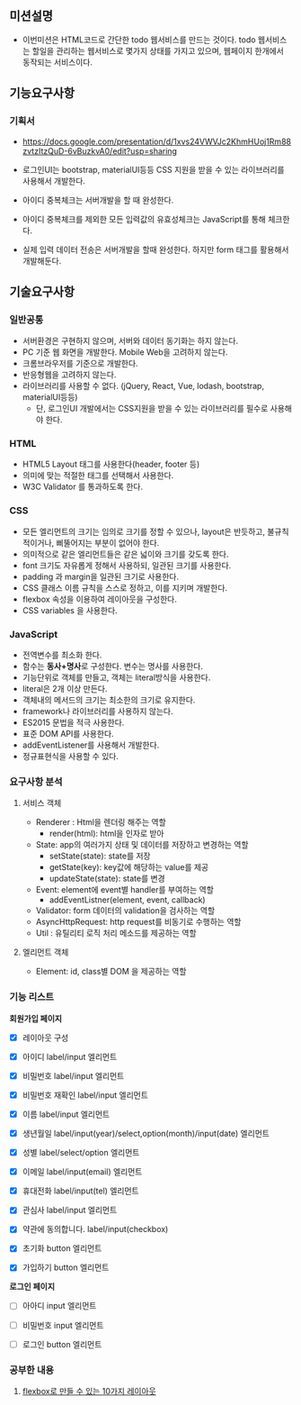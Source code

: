 

## 미션설명

- 이번미션은 HTML코드로 간단한 todo 웹서비스를 만드는 것이다. todo 웹서비스는 할일을 관리하는 웹서비스로 몇가지 상태를 가지고 있으며, 웹페이지 한개에서 동작되는 서비스이다.



## 기능요구사항



### 기획서

- https://docs.google.com/presentation/d/1xvs24VWVJc2KhmHUoj1Rm88zvtzItzQuD-6vBuzkvA0/edit?usp=sharing

- 로그인UI는 bootstrap, materialUI등등 CSS 지원을 받을 수 있는 라이브러리를 사용해서 개발한다.
- 아이디 중복체크는 서버개발을 할 때 완성한다.
- 아이디 중복체크를 제외한 모든 입력값의 유효성체크는 JavaScript를 통해 체크한다.
- 실제 입력 데이터 전송은 서버개발을 할때 완성한다. 하지만 form 태그를 활용해서 개발해둔다.



## 기술요구사항



### 일반공통

- 서버환경은 구현하지 않으며, 서버와 데이터 동기화는 하지 않는다.
- PC 기준 웹 화면을 개발한다. Mobile Web을 고려하지 않는다.
- 크롬브라우저를 기준으로 개발한다.
- 반응형웹을 고려하지 않는다.
- 라이브러리를 사용할 수 없다. (jQuery, React, Vue, lodash, bootstrap, materialUI등등)
  - 단, 로그인UI 개발에서는 CSS지원을 받을 수 있는 라이브러리를 필수로 사용해야 한다.

### HTML

- HTML5 Layout 태그를 사용한다(header, footer 등)
- 의미에 맞는 적절한 태그를 선택해서 사용한다.
- W3C Validator 를 통과하도록 한다.



### CSS

- 모든 엘리먼트의 크기는 임의로 크기를 정할 수 있으나, layout은 반듯하고, 불규칙적이거나, 삐뚤어지는 부분이 없어야 한다.
- 의미적으로 같은 엘리먼트들은 같은 넓이와 크기를 갖도록 한다.
- font 크기도 자유롭게 정해서 사용하되, 일관된 크기를 사용한다.
- padding 과 margin을 일관된 크기로 사용한다.
- CSS 클래스 이름 규칙을 스스로 정하고, 이를 지키며 개발한다.
- flexbox 속성을 이용하여 레이아웃을 구성한다.
- CSS variables 을 사용한다.



### JavaScript

- 전역변수를 최소화 한다.
- 함수는 **동사+명사**로 구성한다. 변수는 명사를 사용한다.
- 기능단위로 객체를 만들고, 객체는 literal방식을 사용한다.
- literal은 2개 이상 만든다.
- 객체내의 메서드의 크기는 최소한의 크기로 유지한다.
- framework나 라이브러리를 사용하지 않는다.
- ES2015 문법을 적극 사용한다.
- 표준 DOM API를 사용한다.
- addEventListener를 사용해서 개발한다.
- 정규표현식을 사용할 수 있다.



### 요구사항 분석

1. 서비스 객체

   - Renderer : Html을 렌더링 해주는 역할
     - render(html): html을 인자로 받아 
   - State: app의 여러가지 상태 및 데이터를 저장하고 변경하는 역할
     - setState(state): state를 저장
     - getState(key): key값에 해당하는 value를 제공
     - updateState(state): state를 변경
   - Event: element에 event별 handler를 부여하는 역할
     - addEventListner(element, event, callback) 
   - Validator: form 데이터의 validation을 검사하는 역할
   - AsyncHttpRequest: http request를 비동기로 수행하는 역할
   - Util : 유틸리티 로직 처리 메소드를 제공하는 역할

   

2. 엘리먼트 객체

   - Element: id, class별 DOM 을 제공하는 역할



### 기능 리스트

**회원가입 페이지**

- [x] 레이아웃 구성
- [x] 아이디 label/input 엘리먼트
- [x] 비밀번호 label/input 엘리먼트
- [x] 비밀번호 재확인 label/input 엘리먼트
- [x] 이름 label/input 엘리먼트
- [x] 생년월일 label/input(year)/select,option(month)/input(date) 엘리먼트
- [x] 성별 label/select/option 엘리먼트
- [x] 이메일 label/input(email) 엘리먼트
- [x] 휴대전화 label/input(tel) 엘리먼트
- [x] 관심사 label/input 엘리먼트
- [x] 약관에 동의합니다. label/input(checkbox)
- [x] 초기화 button 엘리먼트
- [x] 가입하기 button 엘리먼트



**로그인 페이지**

- [ ] 아아디 input 엘리먼트
- [ ] 비밀번호 input 엘리먼트
- [ ] 로그인 button 엘리먼트



### 공부한 내용

1. [flexbox로 만들 수 있는 10가지 레이아웃](https://d2.naver.com/helloworld/8540176#ch7)